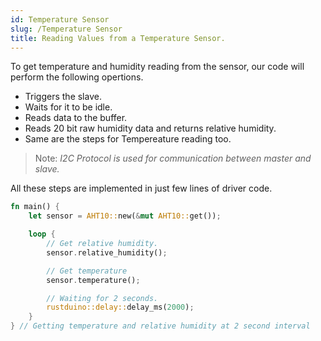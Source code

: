 ```yaml
---
id: Temperature Sensor
slug: /Temperature Sensor
title: Reading Values from a Temperature Sensor.
---
```


To get temperature and humidity reading from the sensor, our code will perform the following opertions.

* Triggers the slave.
* Waits for it to be idle.
* Reads data to the buffer.
* Reads 20 bit raw humidity data and returns relative humidity.
* Same are the steps for Tempereature reading too.

> Note: *I2C Protocol is used for communication between master and slave.*

All these steps are implemented in just few lines of driver code.

```rust
fn main() {
    let sensor = AHT10::new(&mut AHT10::get());

    loop {
        // Get relative humidity.
        sensor.relative_humidity();

        // Get temperature
        sensor.temperature();

        // Waiting for 2 seconds.
        rustduino::delay::delay_ms(2000);
    }
} // Getting temperature and relative humidity at 2 second interval
```

